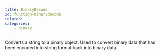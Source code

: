```yaml
---
title: BinaryDecode
id: function-binarydecode
related:
categories:
    - binary
---
```


Converts a string to a binary object. Used to convert
        binary data that has been encoded into string format
        back into binary data.